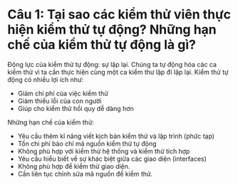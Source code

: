 # Câu 1: Tại sao các kiểm thử viên thực hiện kiểm thử tự động? Những hạn chế của kiểm thử tự động là gì?
Động lực của kiểm thử tự động: sự lặp lại. Chúng ta tự động hóa các ca kiểm thử vì ta cần thực hiện cùng một ca kiểm thư lặp đi lặp lại. Kiểm thử tự động có nhiều lợi ích như:
- Giảm chi phí của việc kiểm thử
- Giảm thiểu lỗi của con người
- Giúp cho kiểm thử hồi quy dễ dàng hơn

Những hạn chế của kiểm thử:
- Yêu cầu thêm kĩ năng viết kịch bản kiểm thử và lập trình (phức tạp)
- Tốn chi phí bảo chỉ mã nguồn kiểm thử tự động
- Không phù hợp với kiểm thử hệ thống và kiểm thử tích hợp
- Yêu cầu hiểu biết về sự khác biệt giữa các giao diện (interfaces)
- Không phù hợp để kiểm thử giao diện.
- Cần liên tục chỉnh sửa mã nguồn để kiểm thử.

